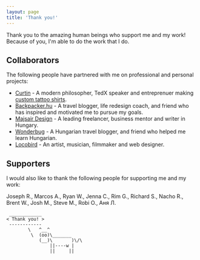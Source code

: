 ```yaml
---
layout: page
title: 'Thank you!'
---
```


Thank you to the amazing human beings who support me and my work! Because of you, I'm able to do the work that I do.

## Collaborators

The following people have partnered with me on professional and personal projects:

- [Curtin](https://americarex.com/) - A modern philosopher, TedX speaker and entreprenuer making [custom tattoo shirts](https://inksideoutapparel.com/).
- [Backpacker.hu](https://www.backpacker.hu/) - A travel blogger, life redesign coach, and friend who has inspired and motivated me to pursue my goals.
- [Majsair Design](https://www.majsair.hu/) - A leading freelancer, business mentor and writer in Hungary.
- [Wonderbug](http://wonderbug.hu/) - A Hungarian travel blogger, and friend who helped me learn Hungarian.
- [Locobird](https://locobird.de/en/) - An artist, musician, filmmaker and web designer.

## Supporters

I would also like to thank the following people for supporting me and my work:

Joseph R., Marcos A., Ryan W., Jenna C., Rim G., Richard S., Nacho R., Brent W., Josh M., Steve M., Robi O., Аня Л.

```
 ____________
< Thank you! >
 ------------
        \   ^__^
         \  (oo)\_______
            (__)\       )\/\
                ||----w |
                ||     ||
```
